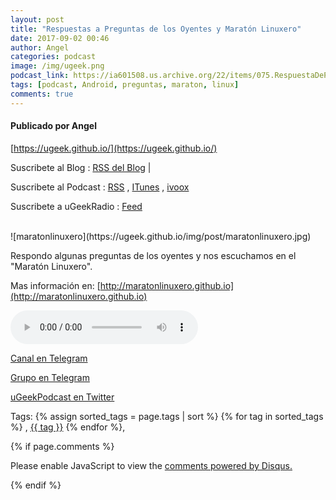 ```yaml
---
layout: post
title: "Respuestas a Preguntas de los Oyentes y Maratón Linuxero"
date: 2017-09-02 00:46
author: Angel
categories: podcast
image: /img/ugeek.png
podcast_link: https://ia601508.us.archive.org/22/items/075.RespuestaDePreguntasYMaraton/075.%20Respuesta%20de%20Preguntas%20y%20Maraton.mp3
tags: [podcast, Android, preguntas, maraton, linux]
comments: true
---
```

#### Publicado por Angel

[https://ugeek.github.io/](https://ugeek.github.io/)

Suscribete al Blog :  [RSS del Blog](http://feeds.feedburner.com/uGeekBlog) |

Suscribete al Podcast :  [RSS](http://feeds.feedburner.com/ugeek) , [ITunes](https://itunes.apple.com/us/podcast/ugeek/id1201421866?mt=2) , [ivoox](https://www.ivoox.com/podcast-ugeek_sq_f1383493_1.html)

Suscribete a uGeekRadio : [Feed](http://feeds.feedburner.com/uGeekRadio)

<br>
![maratonlinuxero](https://ugeek.github.io/img/post/maratonlinuxero.jpg)


Respondo algunas preguntas de los oyentes y nos escuchamos en el "Maratón Linuxero".

Mas información en: [http://maratonlinuxero.github.io](http://maratonlinuxero.github.io)


<audio controls>
  <source src="https://ia601508.us.archive.org/22/items/075.RespuestaDePreguntasYMaraton/075.%20Respuesta%20de%20Preguntas%20y%20Maraton.mp3" type="audio/mpeg">
Your browser does not support the audio element.
</audio>







<br>

<!-- -------------------------------------Aquí abajo los comentarios -------------------------------------------  -->

<!-- Begin SpeakPipe code -->
<script type="text/javascript">
(function(d){
var app = d.createElement('script'); app.type = 'text/javascript'; app.async = true;
var pt = ('https:' == document.location.protocol ? 'https://' : 'http://');
app.src = pt + 'www.speakpipe.com/loader/u33wn17v7gblat29taobg3x8q901jwfj.js';
var s = d.getElementsByTagName('script')[0]; s.parentNode.insertBefore(app, s);
})(document);
</script>
<!-- End SpeakPipe code -->




[Canal en Telegram](https://t.me/uGeek)  

[Grupo en Telegram](https://t.me/uGeekPodcast)  

[uGeekPodcast en Twitter](https://twitter.com/ugeekpodcast)

Tags: {% assign sorted_tags = page.tags | sort %} {% for tag in sorted_tags %} , <span class="tag"><a href="/tag#{{ tag }}">{{ tag }}</a></span> {% endfor %},


{% if page.comments %}
<div id="disqus_thread"></div>
<script>

/**
*  RECOMMENDED CONFIGURATION VARIABLES: EDIT AND UNCOMMENT THE SECTION BELOW TO INSERT DYNAMIC VALUES FROM YOUR PLATFORM OR CMS.
*  LEARN WHY DEFINING THESE VARIABLES IS IMPORTANT: https://disqus.com/admin/universalcode/#configuration-variables*/
/*
var disqus_config = function () {
this.page.url = PAGE_URL;  // Replace PAGE_URL with your page's canonical URL variable
this.page.identifier = PAGE_IDENTIFIER; // Replace PAGE_IDENTIFIER with your page's unique identifier variable
};
*/
(function() { // DON'T EDIT BELOW THIS LINE
var d = document, s = d.createElement('script');
s.src = 'https://https-angelbcn-github-io-ugeek.disqus.com/embed.js';
s.setAttribute('data-timestamp', +new Date());
(d.head || d.body).appendChild(s);
})();
</script>
<noscript>Please enable JavaScript to view the <a href="https://disqus.com/?ref_noscript">comments powered by Disqus.</a></noscript>

{% endif %}

<script id="dsq-count-scr" src="//https-angelbcn-github-io-ugeek.disqus.com/count.js" async></script>
